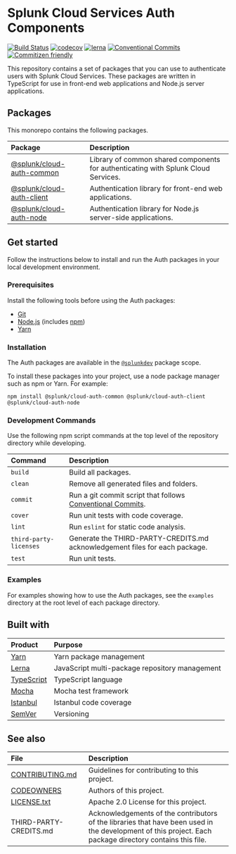 # Splunk Cloud Services Auth Components

[![Build Status](https://github.com/splunk/splunk-cloud-auth-js/workflows/Build%20and%20Run%20Tests/badge.svg?branch=master)](https://github.com/splunk/splunk-cloud-auth-js/actions?query=workflow%3A%22Build+and+Run+Tests%22+branch%3Amaster)
[![codecov](https://codecov.io/gh/splunk/splunk-cloud-auth-js/branch/master/graphs/badge.svg)](https://codecov.io/gh/splunk/splunk-cloud-auth-js)
[![lerna](https://img.shields.io/badge/maintained%20with-lerna-cc00ff.svg)](https://lerna.js.org/)
[![Conventional Commits](https://img.shields.io/badge/Conventional%20Commits-1.0.0-yellow.svg)](https://conventionalcommits.org)
[![Commitizen friendly](https://img.shields.io/badge/commitizen-friendly-brightgreen.svg)](http://commitizen.github.io/cz-cli/)

This repository contains a set of packages that you can use to authenticate users with Splunk Cloud Services. These packages are written in TypeScript for use in front-end web applications and Node.js server applications.

## Packages

This monorepo contains the following packages.

| Package                                                  | Description               |
|:-------------------------------------------------------- |:------------------------- |
| [@splunk/cloud-auth-common](/packages/cloud-auth-common) | Library of common shared components for authenticating with Splunk Cloud Services. |
| [@splunk/cloud-auth-client](/packages/cloud-auth-client) | Authentication library for front-end web applications. |
| [@splunk/cloud-auth-node](/packages/cloud-auth-node)     | Authentication library for Node.js server-side applications. |


## Get started

Follow the instructions below to install and run the Auth packages in your local development environment.

### Prerequisites

Install the following tools before using the Auth packages:

* [Git](https://git-scm.com/downloads)
* [Node.js](https://nodejs.org/en/download/) (includes [npm](https://www.npmjs.com/get-npm))
* [Yarn](https://legacy.yarnpkg.com/en/docs/install)

### Installation

The Auth packages are available in the [`@splunkdev`](https://www.npmjs.com/search?q=%40splunkdev) package scope. 

To install these packages into your project, use a node package manager such as npm or Yarn. For example:

```
npm install @splunk/cloud-auth-common @splunk/cloud-auth-client @splunk/cloud-auth-node 
```

### Development Commands

Use the following npm script commands at the top level of the repository directory while developing.

| Command                | Description                              |
|:---------------------- |:---------------------------------------- |
| `build`                | Build all packages.                      |
| `clean`                | Remove all generated files and folders.  |
| `commit`               | Run a git commit script that follows [Conventional Commits](https://www.conventionalcommits.org/). |
| `cover`                | Run unit tests with code coverage.       |
| `lint`                 | Run `eslint` for static code analysis.   |
| `third-party-licenses` | Generate the THIRD-PARTY-CREDITS.md acknowledgement files for each package. |
| `test`                 | Run unit tests.                          |

### Examples

For examples showing how to use the Auth packages, see the `examples` directory at the root level of each package directory. 

## Built with

| Product                                       | Purpose                       |
|:--------------------------------------------- |:----------------------------- |
| [Yarn](https://github.com/yarnpkg/yarn)       | Yarn package management       |
| [Lerna](https://github.com/lerna/lerna/)      | JavaScript multi-package repository management |
| [TypeScript](https://github.com/microsoft/TypeScript) | TypeScript language   |
| [Mocha](https://github.com/mochajs/mocha)     | Mocha test framework          |
| [Istanbul](https://github.com/istanbuljs/nyc) | Istanbul code coverage        |
| [SemVer](http://semver.org/)                  | Versioning                    |

## See also

| File                               | Description                             |
|:---------------------------------- |:--------------------------------------- |
| [CONTRIBUTING.md](CONTRIBUTING.md) | Guidelines for contributing to this project. |
| [CODEOWNERS](.github/CODEOWNERS)   | Authors of this project.                |
| [LICENSE.txt](LICENSE.txt)         | Apache 2.0 License for this project.    |
| THIRD-PARTY-CREDITS.md             | Acknowledgements of the contributors of the libraries that have been used in the development of this project. Each package directory contains this file. |
